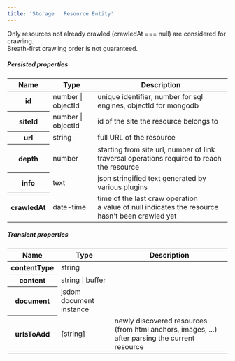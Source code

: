 ```yaml
---
title: 'Storage : Resource Entity'
---
```

<p>
Only resources not already crawled (crawledAt === null) are considered for crawling. <br/>
Breath-first crawling order is not guaranteed.
</p>

<h5 class="subtitle">Persisted properties</h5>
<table class="table">
    <thead>
        <tr>
        <th scope="col">Name</th>
        <th scope="col">Type</th>
        <th scope="col">Description</th>
        </tr>
    </thead>
    <tbody>
        <tr>
            <th scope="row">id</th>
            <td>number | objectId</td>
            <td>unique identifier, number for sql engines, objectId for mongodb</td>            
        </tr>
        <tr>
            <th scope="row">siteId</th>
            <td>number | objectId</td>
            <td>id of the site the resource belongs to</td>            
        </tr>
        <tr>
            <th scope="row">url</th>
            <td>string</td>
            <td>full URL of the resource</td>            
        </tr>
        <tr>
            <th scope="row">depth</th>
            <td>number</td>
            <td>
                starting from site url, number of link traversal operations required to reach the resource                
            </td>            
        </tr>
        <tr>
            <th scope="row">info</th>
            <td>text</td>
            <td>
                json stringified text generated by various plugins
            </td>            
        </tr>
        <tr>
            <th scope="row">crawledAt</th>
            <td>date-time</td>
            <td>
                time of the last craw operation<br/>
                a value of null indicates the resource hasn't been crawled yet
            </td>            
        </tr>
    </tbody>
</table>

<h5 class="subtitle">Transient properties</h5>
<table class="table">
    <thead>
        <tr>
        <th scope="col">Name</th>
        <th scope="col">Type</th>
        <th scope="col">Description</th>
        </tr>
    </thead>
    <tbody>
        <tr>
            <th scope="row">contentType</th>
            <td>string</td>
            <td></td>            
        </tr>
        <tr>
            <th scope="row">content</th>
            <td>string | buffer</td>
            <td></td>            
        </tr>
        <tr>
            <th scope="row">document</th>
            <td>jsdom document instance</td>
            <td></td>            
        </tr>
        <tr>
            <th scope="row">urlsToAdd</th>
            <td>[string]</td>
            <td>
                newly discovered resources (from html anchors, images, ...) after parsing the current resource              
            </td>            
        </tr>
    </tbody>
</table>